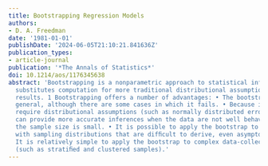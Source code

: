 ```yaml
---
title: Bootstrapping Regression Models
authors:
- D. A. Freedman
date: '1981-01-01'
publishDate: '2024-06-05T21:10:21.841636Z'
publication_types:
- article-journal
publication: '*The Annals of Statistics*'
doi: 10.1214/aos/1176345638
abstract: 'Bootstrapping is a nonparametric approach to statistical inference that
  substitutes computation for more traditional distributional assumptions and asymptotic
  results. 1 Bootstrapping offers a number of advantages: • The bootstrap is quite
  general, although there are some cases in which it fails. • Because it does not
  require distributional assumptions (such as normally distributed errors), the bootstrap
  can provide more accurate inferences when the data are not well behaved or when
  the sample size is small. • It is possible to apply the bootstrap to statistics
  with sampling distributions that are difﬁcult to derive, even asymptotically. •
  It is relatively simple to apply the bootstrap to complex data-collection plans
  (such as stratiﬁed and clustered samples).'
---
```

